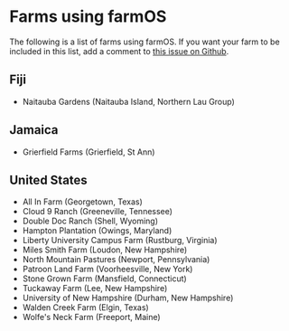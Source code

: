 # Farms using farmOS

The following is a list of farms using farmOS. If you want your farm to be
included in this list, add a comment to [this issue on Github].

## Fiji

* Naitauba Gardens (Naitauba Island, Northern Lau Group)

## Jamaica

* Grierfield Farms (Grierfield, St Ann)

## United States

* All In Farm (Georgetown, Texas)
* Cloud 9 Ranch (Greeneville, Tennessee)
* Double Doc Ranch (Shell, Wyoming)
* Hampton Plantation (Owings, Maryland)
* Liberty University Campus Farm (Rustburg, Virginia)
* Miles Smith Farm (Loudon, New Hampshire)
* North Mountain Pastures (Newport, Pennsylvania)
* Patroon Land Farm (Voorheesville, New York)
* Stone Grown Farm (Mansfield, Connecticut)
* Tuckaway Farm (Lee, New Hampshire)
* University of New Hampshire (Durham, New Hampshire)
* Walden Creek Farm (Elgin, Texas)
* Wolfe's Neck Farm (Freeport, Maine)

[this issue on Github]: https://github.com/farmOS/farmOS.org/issues/12

